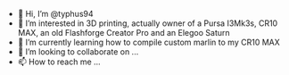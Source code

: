 - 👋 Hi, I’m @typhus94
- 👀 I’m interested in 3D printing, actually owner of a Pursa I3Mk3s, CR10 MAX, an old Flashforge Creator Pro and an Elegoo Saturn
- 🌱 I’m currently learning how to compile custom marlin to my CR10 MAX
- 💞️ I’m looking to collaborate on ...
- 📫 How to reach me ...

<!---
typhus94/typhus94 is a ✨ special ✨ repository because its `README.md` (this file) appears on your GitHub profile.
You can click the Preview link to take a look at your changes.
--->
